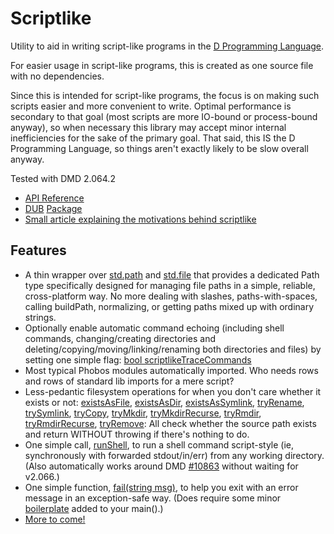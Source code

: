 Scriptlike
==========

Utility to aid in writing script-like programs in the [D Programming Language](http://dlang.org).

For easier usage in script-like programs, this is created as one source file with no dependencies.

Since this is intended for script-like programs, the focus is on making such scripts easier and more convenient to write. Optimal performance is secondary to that goal (most scripts are more IO-bound or process-bound anyway), so when necessary this library may accept minor internal inefficiencies for the sake of the primary goal. That said, this IS the D Programming Language, so things aren't exactly likely to be slow overall anyway.

Tested with DMD 2.064.2

* [API Reference](http://semitwist.com/scriptlike)
* [DUB](http://code.dlang.org/about) [Package](http://code.dlang.org/packages/scriptlike)
* [Small article explaining the motivations behind scriptlike](http://semitwist.com/articles/article/view/scriptlike-shell-scripting-in-d-annoyances-and-a-library-solution)

Features
--------
* A thin wrapper over [std.path](http://dlang.org/phobos/std_path.html) and [std.file](http://dlang.org/phobos/std_file.html) that provides a dedicated Path type specifically designed for managing file paths in a simple, reliable, cross-platform way. No more dealing with slashes, paths-with-spaces, calling buildPath, normalizing, or getting paths mixed up with ordinary strings.
* Optionally enable automatic command echoing (including shell commands, changing/creating directories and deleting/copying/moving/linking/renaming both directories and files) by setting one simple flag: [bool scriptlikeTraceCommands](http://semitwist.com/scriptlike/#scriptlikeTraceCommands)
* Most typical Phobos modules automatically imported. Who needs rows and rows of standard lib imports for a mere script?
* Less-pedantic filesystem operations for when you don't care whether it exists or not: [existsAsFile](http://semitwist.com/scriptlike/#existsAsFile), [existsAsDir](http://semitwist.com/scriptlike/#existsAsDir), [existsAsSymlink](http://semitwist.com/scriptlike/#existsAsSymlink), [tryRename](http://semitwist.com/scriptlike/#tryRename), [trySymlink](http://semitwist.com/scriptlike/#trySymlink), [tryCopy](http://semitwist.com/scriptlike/#tryCopy), [tryMkdir](http://semitwist.com/scriptlike/#tryMkdir), [tryMkdirRecurse](http://semitwist.com/scriptlike/#tryMkdirRecurse), [tryRmdir](http://semitwist.com/scriptlike/#tryRmdir), [tryRmdirRecurse](http://semitwist.com/scriptlike/#tryRmdirRecurse), [tryRemove](http://semitwist.com/scriptlike/#tryRemove): All check whether the source path exists and return WITHOUT throwing if there's nothing to do.
* One simple call, [runShell](http://semitwist.com/scriptlike/#runShell), to run a shell command script-style (ie, synchronously with forwarded stdout/in/err) from any working directory. (Also automatically works around DMD [#10863](https://d.puremagic.com/issues/show_bug.cgi?id=10863) without waiting for v2.066.)
* One simple function, [fail(string msg)](http://semitwist.com/scriptlike/#fail), to help you exit with an error message in an exception-safe way. (Does require some minor [boilerplate](http://semitwist.com/scriptlike/#Fail) added to your main().)
* [More to come!](https://github.com/Abscissa/scriptlike/issues)
